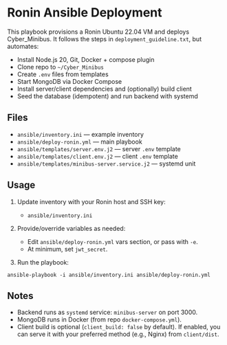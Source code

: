 # Ronin Ansible Deployment

This playbook provisions a Ronin Ubuntu 22.04 VM and deploys Cyber_Minibus.
It follows the steps in `deployment_guideline.txt`, but automates:

- Install Node.js 20, Git, Docker + compose plugin
- Clone repo to `~/Cyber_Minibus`
- Create `.env` files from templates
- Start MongoDB via Docker Compose
- Install server/client dependencies and (optionally) build client
- Seed the database (idempotent) and run backend with systemd

## Files
- `ansible/inventory.ini` — example inventory
- `ansible/deploy-ronin.yml` — main playbook
- `ansible/templates/server.env.j2` — server `.env` template
- `ansible/templates/client.env.j2` — client `.env` template
- `ansible/templates/minibus-server.service.j2` — systemd unit
 

## Usage
1) Update inventory with your Ronin host and SSH key:
   - `ansible/inventory.ini`

2) Provide/override variables as needed:
   - Edit `ansible/deploy-ronin.yml` vars section, or pass with `-e`.
   - At minimum, set `jwt_secret`.

3) Run the playbook:
```
ansible-playbook -i ansible/inventory.ini ansible/deploy-ronin.yml
```

## Notes
- Backend runs as `systemd` service: `minibus-server` on port 3000.
- MongoDB runs in Docker (from repo `docker-compose.yml`).
- Client build is optional (`client_build: false` by default). If enabled,
  you can serve it with your preferred method (e.g., Nginx) from `client/dist`.
 
